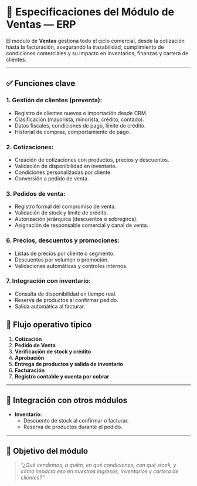 
# 🧾 Especificaciones del Módulo de Ventas — ERP

El módulo de **Ventas** gestiona todo el ciclo comercial, desde la cotización hasta la facturación, asegurando la trazabilidad, cumplimiento de condiciones comerciales y su impacto en inventarios, finanzas y cartera de clientes.

---

## ✅ Funciones clave

### 1. Gestión de clientes (preventa):
- Registro de clientes nuevos o importación desde CRM.
- Clasificación (mayorista, minorista, crédito, contado).
- Datos fiscales, condiciones de pago, límite de crédito.
- Historial de compras, comportamiento de pago.

### 2. Cotizaciones:
- Creación de cotizaciones con productos, precios y descuentos.
- Validación de disponibilidad en inventario.
- Condiciones personalizadas por cliente.
- Conversión a pedido de venta.

### 3. Pedidos de venta:
- Registro formal del compromiso de venta.
- Validación de stock y límite de crédito.
- Autorización jerárquica (descuentos o sobregiros).
- Asignación de responsable comercial y canal de venta.

### 6. Precios, descuentos y promociones:
- Listas de precios por cliente o segmento.
- Descuentos por volumen o promoción.
- Validaciones automáticas y controles internos.

### 7. Integración con inventario:
- Consulta de disponibilidad en tiempo real.
- Reserva de productos al confirmar pedido.
- Salida automática al facturar.

## 🔄 Flujo operativo típico

1. **Cotización**  
2. **Pedido de Venta**  
3. **Verificación de stock y crédito**  
4. **Aprobación**  
5. **Entrega de productos y salida de inventario**  
6. **Facturación**  
7. **Registro contable y cuenta por cobrar**

---

## 🔁 Integración con otros módulos

- **Inventario:**
  - Descuento de stock al confirmar o facturar.
  - Reserva de productos durante el pedido.

---

## 🎯 Objetivo del módulo

> _“¿Qué vendemos, a quién, en qué condiciones, con qué stock, y cómo impacta eso en nuestros ingresos, inventarios y cartera de clientes?”_
